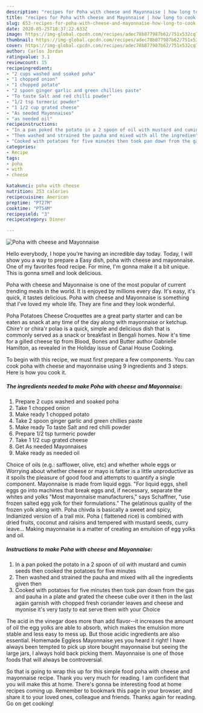 ```yaml
---
description: "recipes for Poha with cheese and Mayonnaise | how long to cook Poha with cheese and Mayonnaise"
title: "recipes for Poha with cheese and Mayonnaise | how long to cook Poha with cheese and Mayonnaise"
slug: 653-recipes-for-poha-with-cheese-and-mayonnaise-how-long-to-cook-poha-with-cheese-and-mayonnaise
date: 2020-05-25T18:37:22.633Z
image: https://img-global.cpcdn.com/recipes/adec78b877987b62/751x532cq70/poha-with-cheese-and-mayonnaise-recipe-main-photo.jpg
thumbnail: https://img-global.cpcdn.com/recipes/adec78b877987b62/751x532cq70/poha-with-cheese-and-mayonnaise-recipe-main-photo.jpg
cover: https://img-global.cpcdn.com/recipes/adec78b877987b62/751x532cq70/poha-with-cheese-and-mayonnaise-recipe-main-photo.jpg
author: Carlos Jordan
ratingvalue: 3.1
reviewcount: 15
recipeingredient:
- "2 cups washed and soaked poha"
- "1 chopped onion"
- "1 chopped potato"
- "2 spoon ginger garlic and green chillies paste"
- "To taste Salt and red chilli powder"
- "1/2 tsp turmeric powder"
- "1 1/2 cup grated cheese"
- "As needed Mayonnaises"
- "as needed oil"
recipeinstructions:
- "In a pan poked the potato in a 2 spoon of oil with mustard and cumin seeds then cooked the potatoes for five minutes"
- "Then washed and strained the pauha and mixed with all the ingredients given then"
- "Cooked with potatoes for five minutes then took pan down from the gas and pauha in a plate and grated the cheese cube over it then in the last again garnish with chopped fresh coriander leaves and cheese and myonise it&#39;s very tasty to eat serve them with your Choice"
categories:
- Recipe
tags:
- poha
- with
- cheese

katakunci: poha with cheese 
nutrition: 253 calories
recipecuisine: American
preptime: "PT27M"
cooktime: "PT54M"
recipeyield: "3"
recipecategory: Dinner

---
```



![Poha with cheese and Mayonnaise](https://img-global.cpcdn.com/recipes/adec78b877987b62/751x532cq70/poha-with-cheese-and-mayonnaise-recipe-main-photo.jpg)

Hello everybody, I hope you're having an incredible day today. Today, I will show you a way to prepare a Easy dish, poha with cheese and mayonnaise. One of my favorites food recipe. For mine, I'm gonna make it a bit unique. This is gonna smell and look delicious.

Poha with cheese and Mayonnaise is one of the most popular of current trending meals in the world. It is enjoyed by millions every day. It's easy, it's quick, it tastes delicious. Poha with cheese and Mayonnaise is something that I've loved my whole life. They are fine and they look wonderful.

Poha Potatoes Cheese Croquettes are a great party starter and can be eaten as snack at any time of the day along with mayonnaise or ketchup. Chire&#39;r or chira&#39;r polao is a quick, simple and delicious dish that is commonly served as a snack or breakfast in Bengali homes. Now it&#39;s time for a gilled cheese tip from Blood, Bones and Butter author Gabrielle Hamilton, as revealed in the Holiday issue of Canal House Cooking.


To begin with this recipe, we must first prepare a few components. You can cook poha with cheese and mayonnaise using 9 ingredients and 3 steps. Here is how you cook it.

<!--inarticleads1-->

##### The ingredients needed to make Poha with cheese and Mayonnaise:

1. Prepare 2 cups washed and soaked poha
1. Take 1 chopped onion
1. Make ready 1 chopped potato
1. Take 2 spoon ginger garlic and green chillies paste
1. Make ready To taste Salt and red chilli powder
1. Prepare 1/2 tsp turmeric powder
1. Take 1 1/2 cup grated cheese
1. Get As needed Mayonnaises
1. Make ready as needed oil


Choice of oils (e.g.: safflower, olive, etc) and whether whole eggs or Worrying about whether cheese or mayo is fattier is a little unproductive as it spoils the pleasure of good food and attempts to quantify a single component. Mayonnaise is made from liquid eggs. &#34;For liquid eggs, shell eggs go into machines that break eggs and, if necessary, separate the whites and yolks &#34;Most mayonnaise manufacturers,&#34; says Schaffner, &#34;use frozen salted egg yolk for their formulations.&#34; The gelatinous quality of the frozen yolk along with. Poha chivda is basically a sweet and spicy, Indianized version of a trail mix. Poha ( flattened rice) is combined with dried fruits, coconut and raisins and tempered with mustard seeds, curry leave… Making mayonnaise is a matter of creating an emulsion of egg yolks and oil. 

<!--inarticleads2-->

##### Instructions to make Poha with cheese and Mayonnaise:

1. In a pan poked the potato in a 2 spoon of oil with mustard and cumin seeds then cooked the potatoes for five minutes
1. Then washed and strained the pauha and mixed with all the ingredients given then
1. Cooked with potatoes for five minutes then took pan down from the gas and pauha in a plate and grated the cheese cube over it then in the last again garnish with chopped fresh coriander leaves and cheese and myonise it&#39;s very tasty to eat serve them with your Choice


The acid in the vinegar does more than add flavor--it increases the amount of oil the egg yolks are able to absorb, which makes the emulsion more stable and less easy to mess up. But those acidic ingredients are also essential. Homemade Eggless Mayonnaise yes you heard it right! I have always been tempted to pick up store bought mayonnaise but seeing the large jars, I always hold back picking them. Mayonnaise is one of those foods that will always be controversial. 

So that is going to wrap this up for this simple food poha with cheese and mayonnaise recipe. Thank you very much for reading. I am confident that you will make this at home. There's gonna be interesting food at home recipes coming up. Remember to bookmark this page in your browser, and share it to your loved ones, colleague and friends. Thanks again for reading. Go on get cooking!
